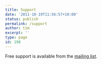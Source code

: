 ```yaml
---
title: Support
date: '2011-10-19T11:56:57+10:00'
status: publish
permalink: /support
author: tim
excerpt: ''
type: page
id: 198
---
```

Free support is available from the [mailing list](https://grasehotspot.org/mailing-list/ "Mailing List").